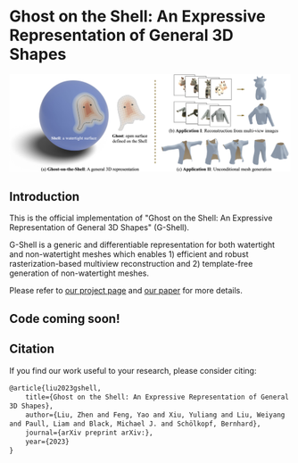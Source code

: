 # Ghost on the Shell: An Expressive Representation of General 3D Shapes


<div align="center">
  <img src="assets/teaser.png" width="900"/>
</div>

## Introduction

This is the official implementation of "Ghost on the Shell: An Expressive Representation of General 3D Shapes" (G-Shell).

G-Shell is a generic and differentiable representation for both watertight and non-watertight meshes which enables 1) efficient and robust rasterization-based multiview reconstruction and 2) template-free generation of non-watertight meshes.

Please refer to [our project page](https://gshell3d.github.io) and [our paper](https://gshell3d.github.io/static/paper/gshell.pdf) for more details.


## Code coming soon!

## Citation

If you find our work useful to your research, please consider citing:

```
@article{liu2023gshell,
    title={Ghost on the Shell: An Expressive Representation of General 3D Shapes},
    author={Liu, Zhen and Feng, Yao and Xiu, Yuliang and Liu, Weiyang and Paull, Liam and Black, Michael J. and Schölkopf, Bernhard},
    journal={arXiv preprint arXiv:},
    year={2023}
}
```
